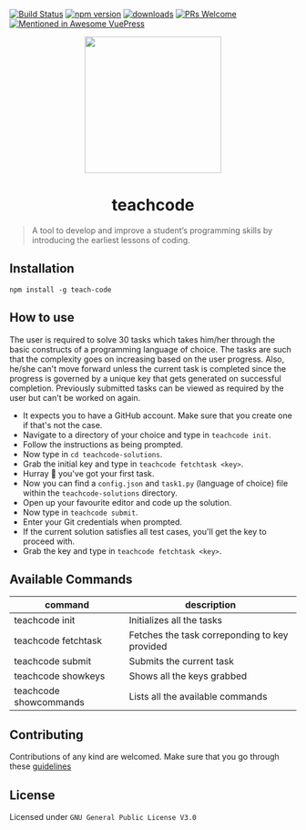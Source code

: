 [![Build Status](https://travis-ci.com/madlabsinc/teachcode.svg?branch=master)](https://travis-ci.com/madlabsinc/teachcode)
[![npm version](https://badgen.net/npm/v/teach-code)](https://www.npmjs.com/package/teach-code)
[![downloads](https://badgen.net/npm/dm/teach-code)](https://www.npmjs.com/package/teach-code)
[![PRs Welcome](https://img.shields.io/badge/PRs%20-welcome-brightgreen.svg)](https://github.com/madlabsinc/Teach-Code/pull/new)
[![Mentioned in Awesome VuePress](https://awesome.re/mentioned-badge.svg)](https://github.com/ulivz/awesome-vuepress)

<p align="center">
  <img src="https://i.imgur.com/BuMZB6C.png" width="240" height="240">
  <h1 align="center">teachcode</h1>
</p>

> A tool to develop and improve a student’s programming skills by introducing the earliest lessons of coding.

## Installation

`npm install -g teach-code`

## How to use

The user is required to solve 30 tasks which takes him/her through the basic constructs of a programming language of choice. The tasks are such that the complexity goes on increasing based on the user progress. Also, he/she can't move forward unless the current task is completed since the progress is governed by a unique key that gets generated on successful completion. Previously submitted tasks can be viewed as required by the user but can't be worked on again.

- It expects you to have a GitHub account. Make sure that you create one if that's not the case.
- Navigate to a directory of your choice and type in `teachcode init`.
- Follow the instructions as being prompted.
- Now type in `cd teachcode-solutions`.
- Grab the initial key and type in `teachcode fetchtask <key>`.
- Hurray :tada: you've got your first task.
- Now you can find a `config.json` and `task1.py` (language of choice) file within the `teachcode-solutions` directory.
- Open up your favourite editor and code up the solution.
- Now type in `teachcode submit`.
- Enter your Git credentials when prompted.
- If the current solution satisfies all test cases, you'll get the key to proceed with.
- Grab the key and type in `teachcode fetchtask <key>`.

## Available Commands

| command | description |                                                                                                
| -------------- |  ---------------- |
| teachcode init | Initializes all the tasks |
| teachcode fetchtask <key> | Fetches the task correponding to key provided |
| teachcode submit | Submits the current task |
| teachcode showkeys | Shows all the keys grabbed |
| teachcode showcommands | Lists all the available commands |

## Contributing

Contributions of any kind are welcomed. Make sure that you go through these [guidelines](https://teachcode.madhacks.co/guide/contributing.html#guidelines)

## License

Licensed under `GNU General Public License V3.0`
